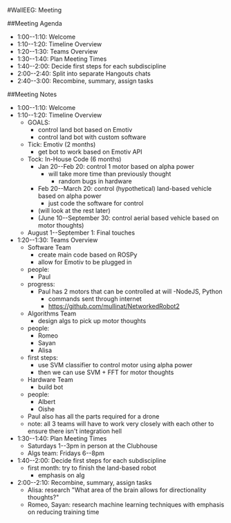 #WallEEG: Meeting

##Meeting Agenda

- 1:00--1:10: Welcome
- 1:10--1:20: Timeline Overview
- 1:20--1:30: Teams Overview
- 1:30--1:40: Plan Meeting Times
- 1:40--2:00: Decide first steps for each subdiscipline
- 2:00--2:40: Split into separate Hangouts chats
- 2:40--3:00: Recombine, summary, assign tasks

##Meeting Notes

- 1:00--1:10: Welcome
- 1:10--1:20: Timeline Overview
    - GOALS:
        - control land bot based on Emotiv
        - control land bot with custom software
    - Tick: Emotiv (2 months)
		- get bot to work based on Emotiv API
	- Tock: In-House Code (6 months)
		- Jan 20--Feb 20: control 1 motor based on alpha power
			- will take more time than previously thought
				- random bugs in hardware
		- Feb 20--March 20: control (hypothetical) land-based vehicle based on alpha power
			- just code the software for control
		- (will look at the rest later)
		- (June 10--September 30: control aerial based vehicle based on motor thoughts)
    - August 1--September 1: Final touches
- 1:20--1:30: Teams Overview
    - Software Team
        - create main code based on ROSPy
        - allow for Emotiv to be plugged in
	- people:
		- Paul
	- progress:
		- Paul has 2 motors that can be controlled at will
			-NodeJS, Python
			- commands sent through internet
			- https://github.com/mullinat/NetworkedRobot2
    - Algorithms Team
        - design algs to pick up motor thoughts
	- people:
		- Romeo
		- Sayan
		- Alisa
	- first steps:
		- use SVM classifier to control motor using alpha power
		- then we can use SVM + FFT for motor thoughts
    - Hardware Team
        - build bot
	- people:
		- Albert
		- Oishe
	- Paul also has all the parts required for a drone
    - note: all 3 teams will have to work very closely with each other to ensure there isn't integration hell
- 1:30--1:40: Plan Meeting Times
	- Saturdays 1--3pm in person at the Clubhouse
	- Algs team: Fridays 6--8pm
- 1:40--2:00: Decide first steps for each subdiscipline
	- first month: try to finish the land-based robot
		- emphasis on alg
- 2:00--2:10: Recombine, summary, assign tasks
	- Alisa: research "What area of the brain allows for directionality thoughts?"
	- Romeo, Sayan: research machine learning techniques with emphasis on reducing training time
